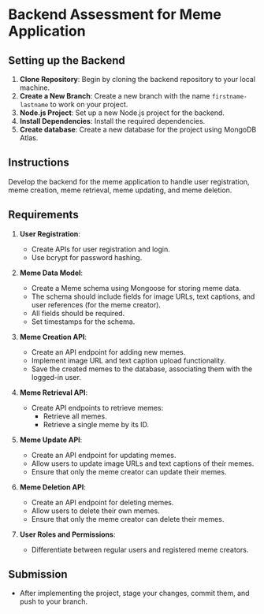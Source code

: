 # Backend Assessment for Meme Application

## Setting up the Backend

1. **Clone Repository**: Begin by cloning the backend repository to your local machine.
2. **Create a New Branch**: Create a new branch with the name `firstname-lastname` to work on your project.
3. **Node.js Project**: Set up a new Node.js project for the backend.
4. **Install Dependencies**: Install the required dependencies.
5. **Create database**: Create a new database for the project using MongoDB Atlas.

## Instructions

Develop the backend for the meme application to handle user registration, meme creation, meme retrieval, meme updating, and meme deletion.

## Requirements

1. **User Registration**:

   - Create APIs for user registration and login.
   - Use bcrypt for password hashing.

2. **Meme Data Model**:

   - Create a Meme schema using Mongoose for storing meme data.
   - The schema should include fields for image URLs, text captions, and user references (for the meme creator).
   - All fields should be required.
   - Set timestamps for the schema.

3. **Meme Creation API**:

   - Create an API endpoint for adding new memes.
   - Implement image URL and text caption upload functionality.
   - Save the created memes to the database, associating them with the logged-in user.

4. **Meme Retrieval API**:

   - Create API endpoints to retrieve memes:
     - Retrieve all memes.
     - Retrieve a single meme by its ID.

5. **Meme Update API**:

   - Create an API endpoint for updating memes.
   - Allow users to update image URLs and text captions of their memes.
   - Ensure that only the meme creator can update their memes.

6. **Meme Deletion API**:

   - Create an API endpoint for deleting memes.
   - Allow users to delete their own memes.
   - Ensure that only the meme creator can delete their memes.

7. **User Roles and Permissions**:

   - Differentiate between regular users and registered meme creators.

## Submission

- After implementing the project, stage your changes, commit them, and push to your branch.
